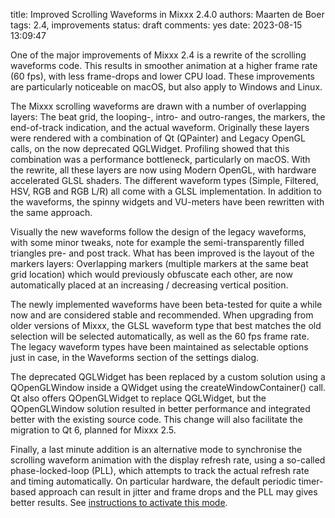 title: Improved Scrolling Waveforms in Mixxx 2.4.0
authors: Maarten de Boer
tags: 2.4, improvements
status: draft
comments: yes
date: 2023-08-15 13:09:47

One of the major improvements of Mixxx 2.4 is a rewrite of the scrolling waveforms code. This results in smoother animation at a higher frame rate (60 fps), with less frame-drops and lower CPU load. These improvements are particularly noticeable on macOS, but also apply to Windows and Linux.

The Mixxx scrolling waveforms are drawn with a number of overlapping layers: The beat grid, the looping-, intro- and outro-ranges, the markers, the end-of-track indication, and the actual waveform. Originally these layers were rendered with a combination of Qt (QPainter) and Legacy OpenGL calls, on the now deprecated QGLWidget. Profiling showed that this combination was a performance bottleneck, particularly on macOS. With the rewrite, all these layers are now using Modern OpenGL, with hardware accelerated GLSL shaders. The different waveform types (Simple, Filtered, HSV, RGB and RGB L/R) all come with a GLSL implementation. In addition to the waveforms, the spinny widgets and VU-meters have been rewritten with the same approach.

Visually the new waveforms follow the design of the legacy waveforms, with some minor tweaks, note for example the semi-transparently filled triangles pre- and post track. What has been improved is the layout of the markers layers: Overlapping markers (multiple markers at the same beat grid location) which would previously obfuscate each other, are now automatically placed at an increasing / decreasing vertical position.

The newly implemented waveforms have been beta-tested for quite a while now and are considered stable and recommended. When upgrading from older versions of Mixxx, the GLSL waveform type that best matches the old selection will be selected automatically, as well as the 60 fps frame rate. The legacy waveform types have been maintained as selectable options just in case, in the Waveforms section of the settings dialog.

The deprecated QGLWidget has been replaced by a custom solution using a QOpenGLWindow inside a QWidget using the createWindowContainer() call. Qt also offers QOpenGLWidget to replace QGLWidget, but the QOpenGLWindow solution resulted in better performance and integrated better with the existing source code. This change will also facilitate the migration to Qt 6, planned for Mixxx 2.5.

Finally, a last minute addition is an alternative mode to synchronise the scrolling waveform animation with the display refresh rate, using a so-called phase-locked-loop (PLL), which attempts to track the actual refresh rate and timing automatically. On particular hardware, the default periodic timer-based approach can result in jitter and frame drops and the PLL may gives better results. See [instructions to activate this mode](https://github.com/mixxxdj/mixxx/wiki/Activating-Phase%E2%80%90Locked%E2%80%90Loop-VSync-Mode-for-Scrolling-Waveforms).
